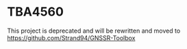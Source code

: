 # TBA4560

This project is deprecated and will be rewritten and moved to https://github.com/Strand94/GNSSR-Toolbox
